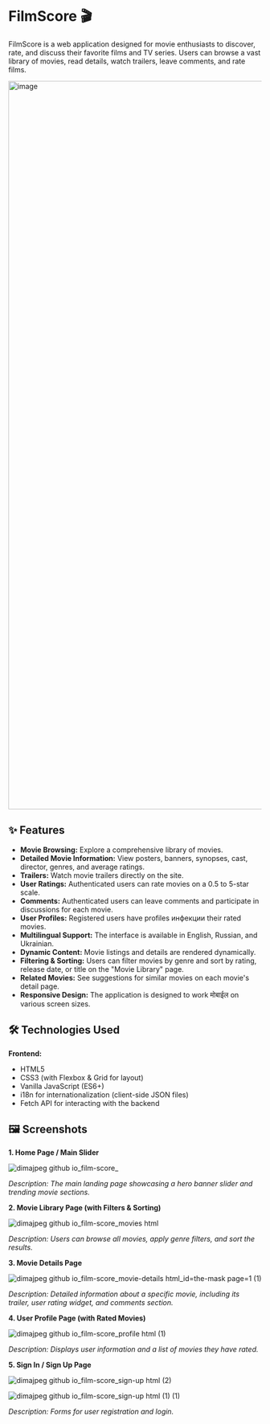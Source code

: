 # FilmScore 🎬

FilmScore is a web application designed for movie enthusiasts to discover, rate, and discuss their favorite films and TV series. Users can browse a vast library of movies, read details, watch trailers, leave comments, and rate films.

<img width="1451" alt="image" src="https://github.com/user-attachments/assets/f8ca79ee-963d-4b63-b828-ba5c79303965" />


## ✨ Features

*   **Movie Browsing:** Explore a comprehensive library of movies.
*   **Detailed Movie Information:** View posters, banners, synopses, cast, director, genres, and average ratings.
*   **Trailers:** Watch movie trailers directly on the site.
*   **User Ratings:** Authenticated users can rate movies on a 0.5 to 5-star scale.
*   **Comments:** Authenticated users can leave comments and participate in discussions for each movie.
*   **User Profiles:** Registered users have profiles инфекции their rated movies.
*   **Multilingual Support:** The interface is available in English, Russian, and Ukrainian.
*   **Dynamic Content:** Movie listings and details are rendered dynamically.
*   **Filtering & Sorting:** Users can filter movies by genre and sort by rating, release date, or title on the "Movie Library" page.
*   **Related Movies:** See suggestions for similar movies on each movie's detail page.
*   **Responsive Design:** The application is designed to work मोबाईल on various screen sizes.

## 🛠️ Technologies Used

**Frontend:**
*   HTML5
*   CSS3 (with Flexbox & Grid for layout)
*   Vanilla JavaScript (ES6+)
*   i18n for internationalization (client-side JSON files)
*   Fetch API for interacting with the backend


## 🖼️ Screenshots


**1. Home Page / Main Slider**

![dimajpeg github io_film-score_](https://github.com/user-attachments/assets/64f97aaf-5e6a-48b7-b5da-61582b76e182)

*Description: The main landing page showcasing a hero banner slider and trending movie sections.*

**2. Movie Library Page (with Filters & Sorting)**

![dimajpeg github io_film-score_movies html](https://github.com/user-attachments/assets/6cdd266b-80fc-4d7b-90ee-a7281566cff9)

*Description: Users can browse all movies, apply genre filters, and sort the results.*

**3. Movie Details Page**

![dimajpeg github io_film-score_movie-details html_id=the-mask page=1 (1)](https://github.com/user-attachments/assets/93fff453-1a83-42ac-b58d-38d8aae726a3)

*Description: Detailed information about a specific movie, including its trailer, user rating widget, and comments section.*

**4. User Profile Page (with Rated Movies)**

![dimajpeg github io_film-score_profile html (1)](https://github.com/user-attachments/assets/778e293c-f522-4b67-be7e-d0b2b0a62a7b)

*Description: Displays user information and a list of movies they have rated.*

**5. Sign In / Sign Up Page**

![dimajpeg github io_film-score_sign-up html (2)](https://github.com/user-attachments/assets/68841802-1335-4792-87d9-812e126924ca)

![dimajpeg github io_film-score_sign-up html (1) (1)](https://github.com/user-attachments/assets/22db8b57-81db-4484-95bd-1bb28ef33116)

*Description: Forms for user registration and login.*
